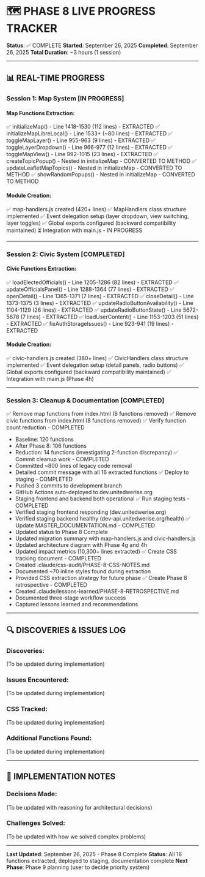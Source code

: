 # 🗺️ PHASE 8 LIVE PROGRESS TRACKER
**Status**: ✅ COMPLETE
**Started**: September 26, 2025
**Completed**: September 26, 2025
**Total Duration**: ~3 hours (1 session)

---

## 📊 REAL-TIME PROGRESS

### **Session 1: Map System** [IN PROGRESS]

#### Map Functions Extraction:
✅ initializeMap() - Line 1418-1530 (112 lines) - EXTRACTED
✅ initializeMapLibreLocal() - Line 1533+ (~80 lines) - EXTRACTED
✅ toggleMapLayer() - Line 955-963 (9 lines) - EXTRACTED
✅ toggleLayerDropdown() - Line 966-977 (12 lines) - EXTRACTED
✅ toggleMapView() - Line 992-1015 (23 lines) - EXTRACTED
✅ createTopicPopup() - Nested in initializeMap - CONVERTED TO METHOD
✅ updateLeafletMapTopics() - Nested in initializeMap - CONVERTED TO METHOD
✅ showRandomPopups() - Nested in initializeMap - CONVERTED TO METHOD

#### Module Creation:
✅ map-handlers.js created (420+ lines)
✅ MapHandlers class structure implemented
✅ Event delegation setup (layer dropdown, view switching, layer toggles)
✅ Global exports configured (backward compatibility maintained)
⏳ Integration with main.js - IN PROGRESS

---

### **Session 2: Civic System** [COMPLETED]

#### Civic Functions Extraction:
✅ loadElectedOfficials() - Line 1205-1286 (82 lines) - EXTRACTED
✅ updateOfficialsPanel() - Line 1288-1364 (77 lines) - EXTRACTED
✅ openDetail() - Line 1365-1371 (7 lines) - EXTRACTED
✅ closeDetail() - Line 1373-1375 (3 lines) - EXTRACTED
✅ updateRadioButtonAvailability() - Line 1104-1129 (26 lines) - EXTRACTED
✅ updateRadioButtonState() - Line 5672-5678 (7 lines) - EXTRACTED
✅ loadUserContent() - Line 1153-1203 (51 lines) - EXTRACTED
✅ fixAuthStorageIssues() - Line 923-941 (19 lines) - EXTRACTED

#### Module Creation:
✅ civic-handlers.js created (380+ lines)
✅ CivicHandlers class structure implemented
✅ Event delegation setup (detail panels, radio buttons)
✅ Global exports configured (backward compatibility maintained)
✅ Integration with main.js (Phase 4h)

---

### **Session 3: Cleanup & Documentation** [COMPLETED]

✅ Remove map functions from index.html (8 functions removed)
✅ Remove civic functions from index.html (8 functions removed)
✅ Verify function count reduction - COMPLETED
   - Baseline: 120 functions
   - After Phase 8: 106 functions
   - Reduction: 14 functions (investigating 2-function discrepancy)
✅ Commit cleanup work - COMPLETED
   - Committed ~800 lines of legacy code removal
   - Detailed commit message with all 16 extracted functions
✅ Deploy to staging - COMPLETED
   - Pushed 3 commits to development branch
   - GitHub Actions auto-deployed to dev.unitedwerise.org
   - Staging frontend and backend both operational
✅ Run staging tests - COMPLETED
   - Verified staging frontend responding (dev.unitedwerise.org)
   - Verified staging backend healthy (dev-api.unitedwerise.org/health)
✅ Update MASTER_DOCUMENTATION.md - COMPLETED
   - Updated status to Phase 8 Complete
   - Updated migration summary with map-handlers.js and civic-handlers.js
   - Updated architecture diagram with Phase 4g and 4h
   - Updated impact metrics (10,300+ lines extracted)
✅ Create CSS tracking document - COMPLETED
   - Created .claude/css-audit/PHASE-8-CSS-NOTES.md
   - Documented ~70 inline styles found during extraction
   - Provided CSS extraction strategy for future phase
✅ Create Phase 8 retrospective - COMPLETED
   - Created .claude/lessons-learned/PHASE-8-RETROSPECTIVE.md
   - Documented three-stage workflow success
   - Captured lessons learned and recommendations

---

## 🔍 DISCOVERIES & ISSUES LOG

### **Discoveries:**
(To be updated during implementation)

### **Issues Encountered:**
(To be updated during implementation)

### **CSS Tracked:**
(To be updated during implementation)

### **Additional Functions Found:**
(To be updated during implementation)

---

## 📝 IMPLEMENTATION NOTES

### **Decisions Made:**
(To be updated with reasoning for architectural decisions)

### **Challenges Solved:**
(To be updated with how we solved complex problems)

---

**Last Updated**: September 26, 2025 - Phase 8 Complete
**Status**: All 16 functions extracted, deployed to staging, documentation complete
**Next Phase**: Phase 9 planning (user to decide priority system)